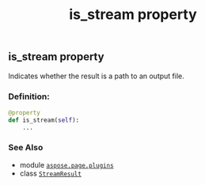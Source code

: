 ﻿---
title: is_stream property
second_title: Aspose.Page for Python via .NET API References
description: 
type: docs
weight: 80
url: /python-net/aspose.page.plugins/streamresult/is_stream/
is_root: false
---

## is_stream property


Indicates whether the result is a path to an output file.
### Definition:
```python
@property
def is_stream(self):
    ...
```

### See Also
* module [`aspose.page.plugins`](../../)
* class [`StreamResult`](/page/python-net/aspose.page.plugins/streamresult)
